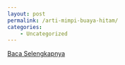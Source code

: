 ```yaml
---
layout: post
permalink: /arti-mimpi-buaya-hitam/
categories:
    - Uncategorized
---
```


[Baca Selengkapnya](/10)